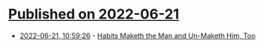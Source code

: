# [Published on 2022-06-21](index.md)

* [2022-06-21, 10:59:26](https://news.ycombinator.com/item?id=31822496) - [Habits Maketh the Man and Un-Maketh Him, Too](https://newsletter.butwhatfor.com/p/habits-maketh-man)
